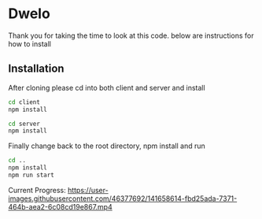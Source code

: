 # Dwelo
Thank you for taking the time to look at this code. below are instructions for how to install

## Installation

After cloning please cd into both client and server and install
```sh
cd client
npm install
```
```sh
cd server
npm install
```
Finally change back to the root directory, npm install and run
```sh
cd ..
npm install
npm run start
```

Current Progress: 
https://user-images.githubusercontent.com/46377692/141658614-fbd25ada-7371-464b-aea2-6c08cd19e867.mp4


